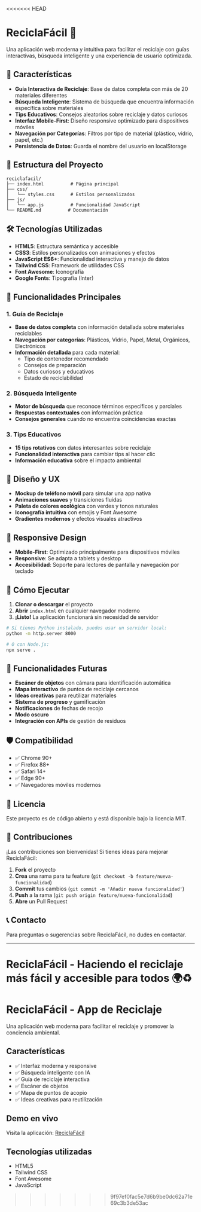 <<<<<<< HEAD
# ReciclaFácil 🌱

Una aplicación web moderna y intuitiva para facilitar el reciclaje con guías interactivas, búsqueda inteligente y una experiencia de usuario optimizada.

## 🚀 Características

- **Guía Interactiva de Reciclaje**: Base de datos completa con más de 20 materiales diferentes
- **Búsqueda Inteligente**: Sistema de búsqueda que encuentra información específica sobre materiales
- **Tips Educativos**: Consejos aleatorios sobre reciclaje y datos curiosos
- **Interfaz Mobile-First**: Diseño responsive optimizado para dispositivos móviles
- **Navegación por Categorías**: Filtros por tipo de material (plástico, vidrio, papel, etc.)
- **Persistencia de Datos**: Guarda el nombre del usuario en localStorage

## 📁 Estructura del Proyecto

```
reciclafacil/
├── index.html          # Página principal
├── css/
│   └── styles.css      # Estilos personalizados
├── js/
│   └── app.js          # Funcionalidad JavaScript
└── README.md          # Documentación
```

## 🛠️ Tecnologías Utilizadas

- **HTML5**: Estructura semántica y accesible
- **CSS3**: Estilos personalizados con animaciones y efectos
- **JavaScript ES6+**: Funcionalidad interactiva y manejo de datos
- **Tailwind CSS**: Framework de utilidades CSS
- **Font Awesome**: Iconografía
- **Google Fonts**: Tipografía (Inter)

## 🎯 Funcionalidades Principales

### 1. Guía de Reciclaje
- **Base de datos completa** con información detallada sobre materiales reciclables
- **Navegación por categorías**: Plásticos, Vidrio, Papel, Metal, Orgánicos, Electrónicos
- **Información detallada** para cada material:
  - Tipo de contenedor recomendado
  - Consejos de preparación
  - Datos curiosos y educativos
  - Estado de reciclabilidad

### 2. Búsqueda Inteligente
- **Motor de búsqueda** que reconoce términos específicos y parciales
- **Respuestas contextuales** con información práctica
- **Consejos generales** cuando no encuentra coincidencias exactas

### 3. Tips Educativos
- **15 tips rotativos** con datos interesantes sobre reciclaje
- **Funcionalidad interactiva** para cambiar tips al hacer clic
- **Información educativa** sobre el impacto ambiental

## 🎨 Diseño y UX

- **Mockup de teléfono móvil** para simular una app nativa
- **Animaciones suaves** y transiciones fluidas
- **Paleta de colores ecológica** con verdes y tonos naturales
- **Iconografía intuitiva** con emojis y Font Awesome
- **Gradientes modernos** y efectos visuales atractivos

## 📱 Responsive Design

- **Mobile-First**: Optimizado principalmente para dispositivos móviles
- **Responsive**: Se adapta a tablets y desktop
- **Accesibilidad**: Soporte para lectores de pantalla y navegación por teclado

## 🚀 Cómo Ejecutar

1. **Clonar o descargar** el proyecto
2. **Abrir** `index.html` en cualquier navegador moderno
3. **¡Listo!** La aplicación funcionará sin necesidad de servidor

```bash
# Si tienes Python instalado, puedes usar un servidor local:
python -m http.server 8000

# O con Node.js:
npx serve .
```

## 🔮 Funcionalidades Futuras

- **Escáner de objetos** con cámara para identificación automática
- **Mapa interactivo** de puntos de reciclaje cercanos
- **Ideas creativas** para reutilizar materiales
- **Sistema de progreso** y gamificación
- **Notificaciones** de fechas de recojo
- **Modo oscuro**
- **Integración con APIs** de gestión de residuos

## 🛡️ Compatibilidad

- ✅ Chrome 90+
- ✅ Firefox 88+
- ✅ Safari 14+
- ✅ Edge 90+
- ✅ Navegadores móviles modernos

## 📄 Licencia

Este proyecto es de código abierto y está disponible bajo la licencia MIT.

## 🤝 Contribuciones

¡Las contribuciones son bienvenidas! Si tienes ideas para mejorar ReciclaFácil:

1. **Fork** el proyecto
2. **Crea** una rama para tu feature (`git checkout -b feature/nueva-funcionalidad`)
3. **Commit** tus cambios (`git commit -m 'Añadir nueva funcionalidad'`)
4. **Push** a la rama (`git push origin feature/nueva-funcionalidad`)
5. **Abre** un Pull Request

## 📞 Contacto

Para preguntas o sugerencias sobre ReciclaFácil, no dudes en contactar.

---

**ReciclaFácil** - Haciendo el reciclaje más fácil y accesible para todos 🌍♻️
=======
# ReciclaFácil - App de Reciclaje

Una aplicación web moderna para facilitar el reciclaje y promover la conciencia ambiental.

## Características

- ✅ Interfaz moderna y responsive
- ✅ Búsqueda inteligente con IA
- ✅ Guía de reciclaje interactiva
- ✅ Escáner de objetos
- ✅ Mapa de puntos de acopio
- ✅ Ideas creativas para reutilización

## Demo en vivo

Visita la aplicación: [ReciclaFácil](https://rafach1906.github.io/reciclafacil)

## Tecnologías utilizadas

- HTML5
- Tailwind CSS
- Font Awesome
- JavaScript
>>>>>>> 9f97ef0fac5e7d6b9be0dc62a71e69c3b3de53ac
